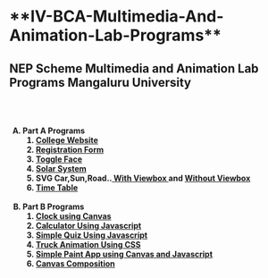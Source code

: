 <H1> **IV-BCA-Multimedia-And-Animation-Lab-Programs** </H1>
<h2>NEP Scheme Multimedia and Animation Lab Programs Mangaluru University</h2>
<br><br><b>
<ol type="A">
  <li>Part A Programs <br>
  <ol type="1">
    <li><a href="A1.html"> College Website </a>
    <li><a href="A2.html"> Registration Form </a>
    <li><a href="A3.html"> Toggle Face </a>
    <li><a href="A4.html"> Solar System </a>
    <li> SVG Car,Sun,Road..<a href="A6.html"> With Viewbox  </a> and <a href="A6_New.html">  Without Viewbox</a>
    <li><a href="A8.html"> Time Table </a>
  </ol><br>
  <li>Part B Programs <br>
  <ol type="1">
   <li><a href="B1.html"> Clock using Canvas </a> 
   <li><a href="B2.html"> Calculator Using Javascript </a>
   <li><a href="B3.html"> Simple Quiz Using Javascript </a>
   <li><a href="B5.html"> Truck Animation Using CSS </a>
   <li><a href="B6.html"> Simple Paint App using Canvas and Javascript </a>
   <li><a href="B7.html"> Canvas Composition </a>
   </ol>
 </ol>

